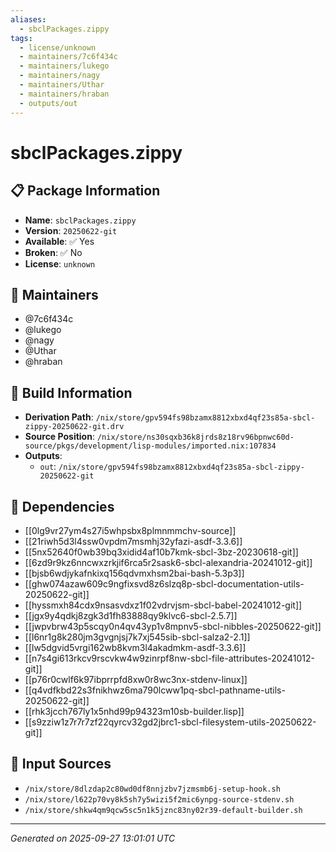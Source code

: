 ```yaml
---
aliases:
  - sbclPackages.zippy
tags:
  - license/unknown
  - maintainers/7c6f434c
  - maintainers/lukego
  - maintainers/nagy
  - maintainers/Uthar
  - maintainers/hraban
  - outputs/out
---
```


# sbclPackages.zippy

## 📋 Package Information

- **Name**: `sbclPackages.zippy`
- **Version**: `20250622-git`
- **Available**: ✅ Yes
- **Broken**: ✅ No
- **License**: `unknown`
## 👥 Maintainers

- @7c6f434c
- @lukego
- @nagy
- @Uthar
- @hraban


## 🔧 Build Information

- **Derivation Path**: `/nix/store/gpv594fs98bzamx8812xbxd4qf23s85a-sbcl-zippy-20250622-git.drv`
- **Source Position**: `/nix/store/ns30sqxb36k8jrds8z18rv96bpnwc60d-source/pkgs/development/lisp-modules/imported.nix:107834`
- **Outputs**:
  - `out`:  `/nix/store/gpv594fs98bzamx8812xbxd4qf23s85a-sbcl-zippy-20250622-git`

## 🔗 Dependencies

- [[0lg9vr27ym4s27i5whpsbx8plmnmmchv-source]]
- [[21riwh5d3l4ssw0vpdm7msmhj32yfazi-asdf-3.3.6]]
- [[5nx52640f0wb39bq3xidid4af10b7kmk-sbcl-3bz-20230618-git]]
- [[6zd9r9kz6nncwxzrkjif6rca5r2sask6-sbcl-alexandria-20241012-git]]
- [[bjsb6wdjykafnkixq156qdvmxhsm2bai-bash-5.3p3]]
- [[ghw074azaw609c9ngfixsvd8z6slzq8p-sbcl-documentation-utils-20250622-git]]
- [[hyssmxh84cdx9nsasvdxz1f02vdrvjsm-sbcl-babel-20241012-git]]
- [[jgx9y4qdkj8zgk3d1fh83888qy9klvc6-sbcl-2.5.7]]
- [[jwpvbrw43p5scqy0n4qv43yp1v8mpnv5-sbcl-nibbles-20250622-git]]
- [[l6nr1g8k280jm3gvgnjsj7k7xj545sib-sbcl-salza2-2.1]]
- [[lw5dgvid5vrgi162wb8kvm3l4akadmkm-asdf-3.3.6]]
- [[n7s4gi613rkcv9rscvkw4w9zinrpf8nw-sbcl-file-attributes-20241012-git]]
- [[p76r0cwlf6k97ibprrpfd8xw0r8wc3nx-stdenv-linux]]
- [[q4vdfkbd22s3fnikhwz6ma790lcww1pq-sbcl-pathname-utils-20250622-git]]
- [[rhk3jcch767ly1x5nhd99p94323m10sb-builder.lisp]]
- [[s9zziw1z7r7r7zf22qyrcv32gd2jbrc1-sbcl-filesystem-utils-20250622-git]]

## 📁 Input Sources

- `/nix/store/8dlzdap2c80wd0df8nnjzbv7jzmsmb6j-setup-hook.sh`
- `/nix/store/l622p70vy8k5sh7y5wizi5f2mic6ynpg-source-stdenv.sh`
- `/nix/store/shkw4qm9qcw5sc5n1k5jznc83ny02r39-default-builder.sh`

---
*Generated on 2025-09-27 13:01:01 UTC*
